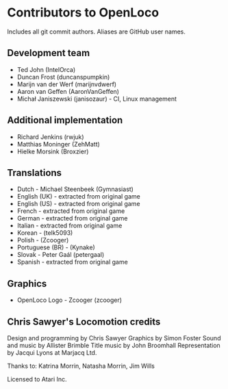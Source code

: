 # Contributors to OpenLoco
Includes all git commit authors. Aliases are GitHub user names.

## Development team
* Ted John (IntelOrca)
* Duncan Frost (duncanspumpkin)
* Marijn van der Werf (marijnvdwerf)
* Aaron van Geffen (AaronVanGeffen)
* Michał Janiszewski (janisozaur) - CI, Linux management

## Additional implementation
* Richard Jenkins (rwjuk)
* Matthias Moninger (ZehMatt)
* Hielke Morsink (Broxzier)

## Translations
* Dutch - Michael Steenbeek (Gymnasiast)
* English (UK) - extracted from original game
* English (US) - extracted from original game
* French - extracted from original game
* German - extracted from original game
* Italian - extracted from original game
* Korean - (telk5093)
* Polish - (Zcooger)
* Portuguese (BR) - (Kynake)
* Slovak - Peter Gaál (petergaal)
* Spanish - extracted from original game

## Graphics
* OpenLoco Logo - Zcooger (zcooger)

## Chris Sawyer's Locomotion credits
Design and programming by Chris Sawyer
Graphics by Simon Foster
Sound and music by Allister Brimble
Title music by John Broomhall
Representation by Jacqui Lyons at Marjacq Ltd.

Thanks to: Katrina Morrin, Natasha Morrin, Jim Wills

Licensed to Atari Inc.

